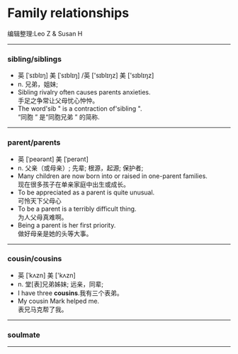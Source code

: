 Family relationships
====================
编辑整理:Leo Z & Susan H
***
### sibling/siblings
* 英 [ˈsɪblɪŋ]   美 [ˈsɪblɪŋ] /英 ['sɪblɪŋz]   美 ['sɪblɪŋz] 
* n. 兄弟，姐妹;
* Sibling rivalry often causes parents anxieties.  
手足之争常让父母忧心忡忡。
* The word'sib " is a contraction of'sibling ".  
“同胞 ” 是“同胞兄弟 ” 的简称.
***
### parent/parents
* 英 [ˈpeərənt]   美 [ˈperənt]
* n.  父亲（或母亲）; 先辈; 根源，起源; 保护者;
* Many children are now born into or raised in one-parent families.  
现在很多孩子在单亲家庭中出生或成长。
* To be appreciated as a parent is quite unusual.  
可怜天下父母心
* To be a parent is a terribly difficult thing.  
为人父母真难啊。
* Being a parent is her first priority.  
做好母亲是她的头等大事。
***
### cousin/cousins
* 英 [ˈkʌzn]   美 ['kʌzn] 
* n.  堂[表]兄弟姊妹; 远亲，同辈;
* I have three **cousins**.我有三个表弟。
* My cousin Mark helped me.  
表兄马克帮了我。

***

### soulmate

***
